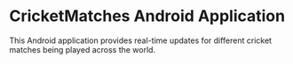 # CricketMatches Android Application

This Android application provides real-time updates for different cricket matches being played across the world.
